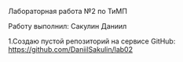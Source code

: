 Лабораторная работа №2 по ТиМП

Работу выполнил: Сакулин Даниил

1.Создаю пустой репозиторий на сервисе GitHub: https://github.com/DaniilSakulin/lab02
